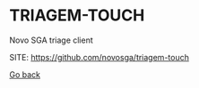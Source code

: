 # TRIAGEM-TOUCH
 
 Novo SGA triage client
 
 SITE: https://github.com/novosga/triagem-touch

 [Go back](https://portable-linux-apps.github.io/apps.html)
